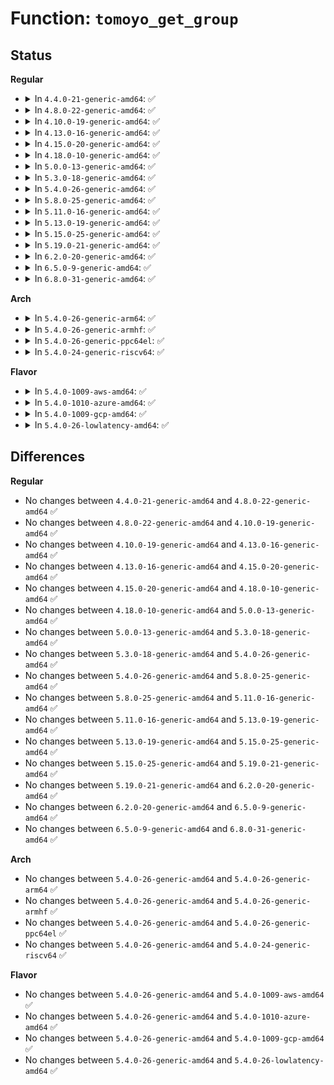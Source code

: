 # Function: <code>tomoyo_get_group</code>

## Status
<b>Regular</b>
<ul>
<li>
<details>
<summary>In <code>4.4.0-21-generic-amd64</code>: ✅</summary>

```c
struct tomoyo_group * tomoyo_get_group(struct tomoyo_acl_param * param, const u8 idx)
```

```json
{
  "name": "tomoyo_get_group",
  "collision_type": "Unique Global",
  "inline_type": "No",
  "funcs": [
    {
      "addr": 18446744071582454080,
      "name": "tomoyo_get_group",
      "external": true,
      "loc": "security/tomoyo/memory.c:92",
      "file": "security/tomoyo/memory.c",
      "inline": "seen, unknown",
      "caller_inline": [],
      "caller_func": [
        "security/tomoyo/group.c:tomoyo_write_group",
        "security/tomoyo/network.c:tomoyo_write_inet_network",
        "security/tomoyo/util.c:tomoyo_parse_number_union",
        "security/tomoyo/util.c:tomoyo_parse_name_union"
      ]
    }
  ],
  "symbols": [
    {
      "addr": 18446744071582454080,
      "name": "tomoyo_get_group",
      "section": ".text",
      "bind": "STB_GLOBAL",
      "size": 409
    }
  ]
}
```
</details>
</li>
<li>
<details>
<summary>In <code>4.8.0-22-generic-amd64</code>: ✅</summary>

```c
struct tomoyo_group * tomoyo_get_group(struct tomoyo_acl_param * param, const u8 idx)
```

```json
{
  "name": "tomoyo_get_group",
  "collision_type": "Unique Global",
  "inline_type": "No",
  "funcs": [
    {
      "addr": 18446744071582676288,
      "name": "tomoyo_get_group",
      "external": true,
      "loc": "security/tomoyo/memory.c:92",
      "file": "security/tomoyo/memory.c",
      "inline": "seen, unknown",
      "caller_inline": [],
      "caller_func": [
        "security/tomoyo/group.c:tomoyo_write_group",
        "security/tomoyo/network.c:tomoyo_write_inet_network",
        "security/tomoyo/util.c:tomoyo_parse_number_union",
        "security/tomoyo/util.c:tomoyo_parse_name_union"
      ]
    }
  ],
  "symbols": [
    {
      "addr": 18446744071582676288,
      "name": "tomoyo_get_group",
      "section": ".text",
      "bind": "STB_GLOBAL",
      "size": 415
    }
  ]
}
```
</details>
</li>
<li>
<details>
<summary>In <code>4.10.0-19-generic-amd64</code>: ✅</summary>

```c
struct tomoyo_group * tomoyo_get_group(struct tomoyo_acl_param * param, const u8 idx)
```

```json
{
  "name": "tomoyo_get_group",
  "collision_type": "Unique Global",
  "inline_type": "No",
  "funcs": [
    {
      "addr": 18446744071582769344,
      "name": "tomoyo_get_group",
      "external": true,
      "loc": "security/tomoyo/memory.c:92",
      "file": "security/tomoyo/memory.c",
      "inline": "seen, unknown",
      "caller_inline": [],
      "caller_func": [
        "security/tomoyo/group.c:tomoyo_write_group",
        "security/tomoyo/network.c:tomoyo_write_inet_network",
        "security/tomoyo/util.c:tomoyo_parse_number_union",
        "security/tomoyo/util.c:tomoyo_parse_name_union"
      ]
    }
  ],
  "symbols": [
    {
      "addr": 18446744071582769344,
      "name": "tomoyo_get_group",
      "section": ".text",
      "bind": "STB_GLOBAL",
      "size": 418
    }
  ]
}
```
</details>
</li>
<li>
<details>
<summary>In <code>4.13.0-16-generic-amd64</code>: ✅</summary>

```c
struct tomoyo_group * tomoyo_get_group(struct tomoyo_acl_param * param, const u8 idx)
```

```json
{
  "name": "tomoyo_get_group",
  "collision_type": "Unique Global",
  "inline_type": "No",
  "funcs": [
    {
      "addr": 18446744071582861696,
      "name": "tomoyo_get_group",
      "external": true,
      "loc": "security/tomoyo/memory.c:92",
      "file": "security/tomoyo/memory.c",
      "inline": "seen, unknown",
      "caller_inline": [],
      "caller_func": [
        "security/tomoyo/group.c:tomoyo_write_group",
        "security/tomoyo/network.c:tomoyo_write_inet_network",
        "security/tomoyo/util.c:tomoyo_parse_number_union",
        "security/tomoyo/util.c:tomoyo_parse_name_union"
      ]
    }
  ],
  "symbols": [
    {
      "addr": 18446744071582861696,
      "name": "tomoyo_get_group",
      "section": ".text",
      "bind": "STB_GLOBAL",
      "size": 411
    }
  ]
}
```
</details>
</li>
<li>
<details>
<summary>In <code>4.15.0-20-generic-amd64</code>: ✅</summary>

```c
struct tomoyo_group * tomoyo_get_group(struct tomoyo_acl_param * param, const u8 idx)
```

```json
{
  "name": "tomoyo_get_group",
  "collision_type": "Unique Global",
  "inline_type": "No",
  "funcs": [
    {
      "addr": 18446744071583018640,
      "name": "tomoyo_get_group",
      "external": true,
      "loc": "security/tomoyo/memory.c:93",
      "file": "security/tomoyo/memory.c",
      "inline": "seen, unknown",
      "caller_inline": [],
      "caller_func": [
        "security/tomoyo/group.c:tomoyo_write_group",
        "security/tomoyo/network.c:tomoyo_write_inet_network",
        "security/tomoyo/util.c:tomoyo_parse_number_union",
        "security/tomoyo/util.c:tomoyo_parse_name_union"
      ]
    }
  ],
  "symbols": [
    {
      "addr": 18446744071583018640,
      "name": "tomoyo_get_group",
      "section": ".text",
      "bind": "STB_GLOBAL",
      "size": 411
    }
  ]
}
```
</details>
</li>
<li>
<details>
<summary>In <code>4.18.0-10-generic-amd64</code>: ✅</summary>

```c
struct tomoyo_group * tomoyo_get_group(struct tomoyo_acl_param * param, const u8 idx)
```

```json
{
  "name": "tomoyo_get_group",
  "collision_type": "Unique Global",
  "inline_type": "No",
  "funcs": [
    {
      "addr": 18446744071583219264,
      "name": "tomoyo_get_group",
      "external": true,
      "loc": "security/tomoyo/memory.c:93",
      "file": "security/tomoyo/memory.c",
      "inline": "seen, unknown",
      "caller_inline": [],
      "caller_func": [
        "security/tomoyo/group.c:tomoyo_write_group",
        "security/tomoyo/network.c:tomoyo_write_inet_network",
        "security/tomoyo/util.c:tomoyo_parse_number_union",
        "security/tomoyo/util.c:tomoyo_parse_name_union"
      ]
    }
  ],
  "symbols": [
    {
      "addr": 18446744071583219264,
      "name": "tomoyo_get_group",
      "section": ".text",
      "bind": "STB_GLOBAL",
      "size": 392
    }
  ]
}
```
</details>
</li>
<li>
<details>
<summary>In <code>5.0.0-13-generic-amd64</code>: ✅</summary>

```c
struct tomoyo_group * tomoyo_get_group(struct tomoyo_acl_param * param, const u8 idx)
```

```json
{
  "name": "tomoyo_get_group",
  "collision_type": "Unique Global",
  "inline_type": "No",
  "funcs": [
    {
      "addr": 18446744071583336288,
      "name": "tomoyo_get_group",
      "external": true,
      "loc": "security/tomoyo/memory.c:93",
      "file": "security/tomoyo/memory.c",
      "inline": "seen, unknown",
      "caller_inline": [],
      "caller_func": [
        "security/tomoyo/group.c:tomoyo_write_group",
        "security/tomoyo/network.c:tomoyo_write_inet_network",
        "security/tomoyo/util.c:tomoyo_parse_number_union",
        "security/tomoyo/util.c:tomoyo_parse_name_union"
      ]
    }
  ],
  "symbols": [
    {
      "addr": 18446744071583336288,
      "name": "tomoyo_get_group",
      "section": ".text",
      "bind": "STB_GLOBAL",
      "size": 437
    }
  ]
}
```
</details>
</li>
<li>
<details>
<summary>In <code>5.3.0-18-generic-amd64</code>: ✅</summary>

```c
struct tomoyo_group * tomoyo_get_group(struct tomoyo_acl_param * param, const u8 idx)
```

```json
{
  "name": "tomoyo_get_group",
  "collision_type": "Unique Global",
  "inline_type": "No",
  "funcs": [
    {
      "addr": 18446744071583523760,
      "name": "tomoyo_get_group",
      "external": true,
      "loc": "security/tomoyo/memory.c:95",
      "file": "security/tomoyo/memory.c",
      "inline": "seen, unknown",
      "caller_inline": [],
      "caller_func": [
        "security/tomoyo/group.c:tomoyo_write_group",
        "security/tomoyo/network.c:tomoyo_write_inet_network",
        "security/tomoyo/util.c:tomoyo_parse_number_union",
        "security/tomoyo/util.c:tomoyo_parse_name_union"
      ]
    }
  ],
  "symbols": [
    {
      "addr": 18446744071583523760,
      "name": "tomoyo_get_group",
      "section": ".text",
      "bind": "STB_GLOBAL",
      "size": 444
    }
  ]
}
```
</details>
</li>
<li>
<details>
<summary>In <code>5.4.0-26-generic-amd64</code>: ✅</summary>

```c
struct tomoyo_group * tomoyo_get_group(struct tomoyo_acl_param * param, const u8 idx)
```

```json
{
  "name": "tomoyo_get_group",
  "collision_type": "Unique Global",
  "inline_type": "No",
  "funcs": [
    {
      "addr": 18446744071583629648,
      "name": "tomoyo_get_group",
      "external": true,
      "loc": "security/tomoyo/memory.c:95",
      "file": "security/tomoyo/memory.c",
      "inline": "seen, unknown",
      "caller_inline": [],
      "caller_func": [
        "security/tomoyo/group.c:tomoyo_write_group",
        "security/tomoyo/network.c:tomoyo_write_inet_network",
        "security/tomoyo/util.c:tomoyo_parse_number_union",
        "security/tomoyo/util.c:tomoyo_parse_name_union"
      ]
    }
  ],
  "symbols": [
    {
      "addr": 18446744071583629648,
      "name": "tomoyo_get_group",
      "section": ".text",
      "bind": "STB_GLOBAL",
      "size": 444
    }
  ]
}
```
</details>
</li>
<li>
<details>
<summary>In <code>5.8.0-25-generic-amd64</code>: ✅</summary>

```c
struct tomoyo_group * tomoyo_get_group(struct tomoyo_acl_param * param, const u8 idx)
```

```json
{
  "name": "tomoyo_get_group",
  "collision_type": "Unique Global",
  "inline_type": "No",
  "funcs": [
    {
      "addr": 18446744071583986864,
      "name": "tomoyo_get_group",
      "external": true,
      "loc": "security/tomoyo/memory.c:95",
      "file": "security/tomoyo/memory.c",
      "inline": "seen, unknown",
      "caller_inline": [],
      "caller_func": [
        "security/tomoyo/group.c:tomoyo_write_group",
        "security/tomoyo/network.c:tomoyo_write_inet_network",
        "security/tomoyo/util.c:tomoyo_parse_number_union",
        "security/tomoyo/util.c:tomoyo_parse_name_union"
      ]
    }
  ],
  "symbols": [
    {
      "addr": 18446744071583986864,
      "name": "tomoyo_get_group",
      "section": ".text",
      "bind": "STB_GLOBAL",
      "size": 441
    }
  ]
}
```
</details>
</li>
<li>
<details>
<summary>In <code>5.11.0-16-generic-amd64</code>: ✅</summary>

```c
struct tomoyo_group * tomoyo_get_group(struct tomoyo_acl_param * param, const u8 idx)
```

```json
{
  "name": "tomoyo_get_group",
  "collision_type": "Unique Global",
  "inline_type": "No",
  "funcs": [
    {
      "addr": 18446744071584106624,
      "name": "tomoyo_get_group",
      "external": true,
      "loc": "security/tomoyo/memory.c:95",
      "file": "security/tomoyo/memory.c",
      "inline": "seen, unknown",
      "caller_inline": [],
      "caller_func": [
        "security/tomoyo/group.c:tomoyo_write_group",
        "security/tomoyo/network.c:tomoyo_write_inet_network",
        "security/tomoyo/util.c:tomoyo_parse_number_union",
        "security/tomoyo/util.c:tomoyo_parse_name_union"
      ]
    }
  ],
  "symbols": [
    {
      "addr": 18446744071584106624,
      "name": "tomoyo_get_group",
      "section": ".text",
      "bind": "STB_GLOBAL",
      "size": 441
    }
  ]
}
```
</details>
</li>
<li>
<details>
<summary>In <code>5.13.0-19-generic-amd64</code>: ✅</summary>

```c
struct tomoyo_group * tomoyo_get_group(struct tomoyo_acl_param * param, const u8 idx)
```

```json
{
  "name": "tomoyo_get_group",
  "collision_type": "Unique Global",
  "inline_type": "No",
  "funcs": [
    {
      "addr": 18446744071584134144,
      "name": "tomoyo_get_group",
      "external": true,
      "loc": "security/tomoyo/memory.c:95",
      "file": "security/tomoyo/memory.c",
      "inline": "seen, unknown",
      "caller_inline": [],
      "caller_func": [
        "security/tomoyo/group.c:tomoyo_write_group",
        "security/tomoyo/network.c:tomoyo_write_inet_network",
        "security/tomoyo/util.c:tomoyo_parse_number_union",
        "security/tomoyo/util.c:tomoyo_parse_name_union"
      ]
    }
  ],
  "symbols": [
    {
      "addr": 18446744071584134144,
      "name": "tomoyo_get_group",
      "section": ".text",
      "bind": "STB_GLOBAL",
      "size": 441
    }
  ]
}
```
</details>
</li>
<li>
<details>
<summary>In <code>5.15.0-25-generic-amd64</code>: ✅</summary>

```c
struct tomoyo_group * tomoyo_get_group(struct tomoyo_acl_param * param, const u8 idx)
```

```json
{
  "name": "tomoyo_get_group",
  "collision_type": "Unique Global",
  "inline_type": "No",
  "funcs": [
    {
      "addr": 18446744071584517200,
      "name": "tomoyo_get_group",
      "external": true,
      "loc": "security/tomoyo/memory.c:95",
      "file": "security/tomoyo/memory.c",
      "inline": "seen, unknown",
      "caller_inline": [],
      "caller_func": [
        "security/tomoyo/group.c:tomoyo_write_group",
        "security/tomoyo/network.c:tomoyo_write_inet_network",
        "security/tomoyo/util.c:tomoyo_parse_number_union",
        "security/tomoyo/util.c:tomoyo_parse_name_union"
      ]
    }
  ],
  "symbols": [
    {
      "addr": 18446744071584517200,
      "name": "tomoyo_get_group",
      "section": ".text",
      "bind": "STB_GLOBAL",
      "size": 470
    }
  ]
}
```
</details>
</li>
<li>
<details>
<summary>In <code>5.19.0-21-generic-amd64</code>: ✅</summary>

```c
struct tomoyo_group * tomoyo_get_group(struct tomoyo_acl_param * param, const u8 idx)
```

```json
{
  "name": "tomoyo_get_group",
  "collision_type": "Unique Global",
  "inline_type": "No",
  "funcs": [
    {
      "addr": 18446744071585155472,
      "name": "tomoyo_get_group",
      "external": true,
      "loc": "security/tomoyo/memory.c:95",
      "file": "security/tomoyo/memory.c",
      "inline": "seen, unknown",
      "caller_inline": [],
      "caller_func": [
        "security/tomoyo/group.c:tomoyo_write_group",
        "security/tomoyo/network.c:tomoyo_write_inet_network",
        "security/tomoyo/util.c:tomoyo_parse_number_union",
        "security/tomoyo/util.c:tomoyo_parse_name_union"
      ]
    }
  ],
  "symbols": [
    {
      "addr": 18446744071585155472,
      "name": "tomoyo_get_group",
      "section": ".text",
      "bind": "STB_GLOBAL",
      "size": 480
    }
  ]
}
```
</details>
</li>
<li>
<details>
<summary>In <code>6.2.0-20-generic-amd64</code>: ✅</summary>

```c
struct tomoyo_group * tomoyo_get_group(struct tomoyo_acl_param * param, const u8 idx)
```

```json
{
  "name": "tomoyo_get_group",
  "collision_type": "Unique Global",
  "inline_type": "No",
  "funcs": [
    {
      "addr": 18446744071585881232,
      "name": "tomoyo_get_group",
      "external": true,
      "loc": "security/tomoyo/memory.c:95",
      "file": "security/tomoyo/memory.c",
      "inline": "seen, unknown",
      "caller_inline": [],
      "caller_func": [
        "security/tomoyo/group.c:tomoyo_write_group",
        "security/tomoyo/network.c:tomoyo_write_inet_network",
        "security/tomoyo/util.c:tomoyo_parse_number_union",
        "security/tomoyo/util.c:tomoyo_parse_name_union"
      ]
    }
  ],
  "symbols": [
    {
      "addr": 18446744071585881232,
      "name": "tomoyo_get_group",
      "section": ".text",
      "bind": "STB_GLOBAL",
      "size": 480
    }
  ]
}
```
</details>
</li>
<li>
<details>
<summary>In <code>6.5.0-9-generic-amd64</code>: ✅</summary>

```c
struct tomoyo_group * tomoyo_get_group(struct tomoyo_acl_param * param, const u8 idx)
```

```json
{
  "name": "tomoyo_get_group",
  "collision_type": "Unique Global",
  "inline_type": "No",
  "funcs": [
    {
      "addr": 18446744071586113184,
      "name": "tomoyo_get_group",
      "external": true,
      "loc": "security/tomoyo/memory.c:95",
      "file": "security/tomoyo/memory.c",
      "inline": "seen, unknown",
      "caller_inline": [],
      "caller_func": [
        "security/tomoyo/group.c:tomoyo_write_group",
        "security/tomoyo/network.c:tomoyo_write_inet_network",
        "security/tomoyo/util.c:tomoyo_parse_number_union",
        "security/tomoyo/util.c:tomoyo_parse_name_union"
      ]
    }
  ],
  "symbols": [
    {
      "addr": 18446744071586113184,
      "name": "tomoyo_get_group",
      "section": ".text",
      "bind": "STB_GLOBAL",
      "size": 480
    }
  ]
}
```
</details>
</li>
<li>
<details>
<summary>In <code>6.8.0-31-generic-amd64</code>: ✅</summary>

```c
struct tomoyo_group * tomoyo_get_group(struct tomoyo_acl_param * param, const u8 idx)
```

```json
{
  "name": "tomoyo_get_group",
  "collision_type": "Unique Global",
  "inline_type": "No",
  "funcs": [
    {
      "addr": 18446744071586362480,
      "name": "tomoyo_get_group",
      "external": true,
      "loc": "security/tomoyo/memory.c:95",
      "file": "security/tomoyo/memory.c",
      "inline": "seen, unknown",
      "caller_inline": [],
      "caller_func": [
        "security/tomoyo/group.c:tomoyo_write_group",
        "security/tomoyo/network.c:tomoyo_write_inet_network",
        "security/tomoyo/util.c:tomoyo_parse_number_union",
        "security/tomoyo/util.c:tomoyo_parse_name_union"
      ]
    }
  ],
  "symbols": [
    {
      "addr": 18446744071586362480,
      "name": "tomoyo_get_group",
      "section": ".text",
      "bind": "STB_GLOBAL",
      "size": 480
    }
  ]
}
```
</details>
</li>
</ul>
<b>Arch</b>
<ul>
<li>
<details>
<summary>In <code>5.4.0-26-generic-arm64</code>: ✅</summary>

```c
struct tomoyo_group * tomoyo_get_group(struct tomoyo_acl_param * param, const u8 idx)
```

```json
{
  "name": "tomoyo_get_group",
  "collision_type": "Unique Global",
  "inline_type": "No",
  "funcs": [
    {
      "addr": 18446603336495416104,
      "name": "tomoyo_get_group",
      "external": true,
      "loc": "security/tomoyo/memory.c:95",
      "file": "security/tomoyo/memory.c",
      "inline": "seen, unknown",
      "caller_inline": [],
      "caller_func": [
        "security/tomoyo/group.c:tomoyo_write_group",
        "security/tomoyo/network.c:tomoyo_write_inet_network",
        "security/tomoyo/util.c:tomoyo_parse_number_union",
        "security/tomoyo/util.c:tomoyo_parse_name_union"
      ]
    }
  ],
  "symbols": [
    {
      "addr": 18446603336495416104,
      "name": "tomoyo_get_group",
      "section": ".text",
      "bind": "STB_GLOBAL",
      "size": 500
    }
  ]
}
```
</details>
</li>
<li>
<details>
<summary>In <code>5.4.0-26-generic-armhf</code>: ✅</summary>

```c
struct tomoyo_group * tomoyo_get_group(struct tomoyo_acl_param * param, const u8 idx)
```

```json
{
  "name": "tomoyo_get_group",
  "collision_type": "Unique Global",
  "inline_type": "No",
  "funcs": [
    {
      "addr": 3228786088,
      "name": "tomoyo_get_group",
      "external": true,
      "loc": "security/tomoyo/memory.c:95",
      "file": "security/tomoyo/memory.c",
      "inline": "seen, unknown",
      "caller_inline": [],
      "caller_func": [
        "security/tomoyo/group.c:tomoyo_write_group",
        "security/tomoyo/network.c:tomoyo_write_inet_network",
        "security/tomoyo/util.c:tomoyo_parse_number_union",
        "security/tomoyo/util.c:tomoyo_parse_name_union"
      ]
    }
  ],
  "symbols": [
    {
      "addr": 3228786088,
      "name": "tomoyo_get_group",
      "section": ".text",
      "bind": "STB_GLOBAL",
      "size": 500
    }
  ]
}
```
</details>
</li>
<li>
<details>
<summary>In <code>5.4.0-26-generic-ppc64el</code>: ✅</summary>

```c
struct tomoyo_group * tomoyo_get_group(struct tomoyo_acl_param * param, const u8 idx)
```

```json
{
  "name": "tomoyo_get_group",
  "collision_type": "Unique Global",
  "inline_type": "No",
  "funcs": [
    {
      "addr": 13835058055289451840,
      "name": "tomoyo_get_group",
      "external": true,
      "loc": "security/tomoyo/memory.c:95",
      "file": "security/tomoyo/memory.c",
      "inline": "seen, unknown",
      "caller_inline": [],
      "caller_func": [
        "security/tomoyo/group.c:tomoyo_write_group",
        "security/tomoyo/network.c:tomoyo_write_inet_network",
        "security/tomoyo/util.c:tomoyo_parse_number_union",
        "security/tomoyo/util.c:tomoyo_parse_name_union"
      ]
    }
  ],
  "symbols": [
    {
      "addr": 13835058055289451840,
      "name": "tomoyo_get_group",
      "section": ".text",
      "bind": "STB_GLOBAL",
      "size": 596
    }
  ]
}
```
</details>
</li>
<li>
<details>
<summary>In <code>5.4.0-24-generic-riscv64</code>: ✅</summary>

```c
struct tomoyo_group * tomoyo_get_group(struct tomoyo_acl_param * param, const u8 idx)
```

```json
{
  "name": "tomoyo_get_group",
  "collision_type": "Unique Global",
  "inline_type": "No",
  "funcs": [
    {
      "addr": 18446743936274613134,
      "name": "tomoyo_get_group",
      "external": true,
      "loc": "security/tomoyo/memory.c:95",
      "file": "security/tomoyo/memory.c",
      "inline": "seen, unknown",
      "caller_inline": [],
      "caller_func": [
        "security/tomoyo/group.c:tomoyo_write_group",
        "security/tomoyo/network.c:tomoyo_write_inet_network",
        "security/tomoyo/util.c:tomoyo_parse_number_union",
        "security/tomoyo/util.c:tomoyo_parse_name_union"
      ]
    }
  ],
  "symbols": [
    {
      "addr": 18446743936274613134,
      "name": "tomoyo_get_group",
      "section": ".text",
      "bind": "STB_GLOBAL",
      "size": 370
    }
  ]
}
```
</details>
</li>
</ul>
<b>Flavor</b>
<ul>
<li>
<details>
<summary>In <code>5.4.0-1009-aws-amd64</code>: ✅</summary>

```c
struct tomoyo_group * tomoyo_get_group(struct tomoyo_acl_param * param, const u8 idx)
```

```json
{
  "name": "tomoyo_get_group",
  "collision_type": "Unique Global",
  "inline_type": "No",
  "funcs": [
    {
      "addr": 18446744071583598384,
      "name": "tomoyo_get_group",
      "external": true,
      "loc": "security/tomoyo/memory.c:95",
      "file": "security/tomoyo/memory.c",
      "inline": "seen, unknown",
      "caller_inline": [],
      "caller_func": [
        "security/tomoyo/group.c:tomoyo_write_group",
        "security/tomoyo/network.c:tomoyo_write_inet_network",
        "security/tomoyo/util.c:tomoyo_parse_number_union",
        "security/tomoyo/util.c:tomoyo_parse_name_union"
      ]
    }
  ],
  "symbols": [
    {
      "addr": 18446744071583598384,
      "name": "tomoyo_get_group",
      "section": ".text",
      "bind": "STB_GLOBAL",
      "size": 444
    }
  ]
}
```
</details>
</li>
<li>
<details>
<summary>In <code>5.4.0-1010-azure-amd64</code>: ✅</summary>

```c
struct tomoyo_group * tomoyo_get_group(struct tomoyo_acl_param * param, const u8 idx)
```

```json
{
  "name": "tomoyo_get_group",
  "collision_type": "Unique Global",
  "inline_type": "No",
  "funcs": [
    {
      "addr": 18446744071583535440,
      "name": "tomoyo_get_group",
      "external": true,
      "loc": "security/tomoyo/memory.c:95",
      "file": "security/tomoyo/memory.c",
      "inline": "seen, unknown",
      "caller_inline": [],
      "caller_func": [
        "security/tomoyo/group.c:tomoyo_write_group",
        "security/tomoyo/network.c:tomoyo_write_inet_network",
        "security/tomoyo/util.c:tomoyo_parse_number_union",
        "security/tomoyo/util.c:tomoyo_parse_name_union"
      ]
    }
  ],
  "symbols": [
    {
      "addr": 18446744071583535440,
      "name": "tomoyo_get_group",
      "section": ".text",
      "bind": "STB_GLOBAL",
      "size": 444
    }
  ]
}
```
</details>
</li>
<li>
<details>
<summary>In <code>5.4.0-1009-gcp-amd64</code>: ✅</summary>

```c
struct tomoyo_group * tomoyo_get_group(struct tomoyo_acl_param * param, const u8 idx)
```

```json
{
  "name": "tomoyo_get_group",
  "collision_type": "Unique Global",
  "inline_type": "No",
  "funcs": [
    {
      "addr": 18446744071583582160,
      "name": "tomoyo_get_group",
      "external": true,
      "loc": "security/tomoyo/memory.c:95",
      "file": "security/tomoyo/memory.c",
      "inline": "seen, unknown",
      "caller_inline": [],
      "caller_func": [
        "security/tomoyo/group.c:tomoyo_write_group",
        "security/tomoyo/network.c:tomoyo_write_inet_network",
        "security/tomoyo/util.c:tomoyo_parse_number_union",
        "security/tomoyo/util.c:tomoyo_parse_name_union"
      ]
    }
  ],
  "symbols": [
    {
      "addr": 18446744071583582160,
      "name": "tomoyo_get_group",
      "section": ".text",
      "bind": "STB_GLOBAL",
      "size": 444
    }
  ]
}
```
</details>
</li>
<li>
<details>
<summary>In <code>5.4.0-26-lowlatency-amd64</code>: ✅</summary>

```c
struct tomoyo_group * tomoyo_get_group(struct tomoyo_acl_param * param, const u8 idx)
```

```json
{
  "name": "tomoyo_get_group",
  "collision_type": "Unique Global",
  "inline_type": "No",
  "funcs": [
    {
      "addr": 18446744071583679248,
      "name": "tomoyo_get_group",
      "external": true,
      "loc": "security/tomoyo/memory.c:95",
      "file": "security/tomoyo/memory.c",
      "inline": "seen, unknown",
      "caller_inline": [],
      "caller_func": [
        "security/tomoyo/group.c:tomoyo_write_group",
        "security/tomoyo/network.c:tomoyo_write_inet_network",
        "security/tomoyo/util.c:tomoyo_parse_number_union",
        "security/tomoyo/util.c:tomoyo_parse_name_union"
      ]
    }
  ],
  "symbols": [
    {
      "addr": 18446744071583679248,
      "name": "tomoyo_get_group",
      "section": ".text",
      "bind": "STB_GLOBAL",
      "size": 444
    }
  ]
}
```
</details>
</li>
</ul>

## Differences
<b>Regular</b>
<ul>
<li>
No changes between <code>4.4.0-21-generic-amd64</code> and <code>4.8.0-22-generic-amd64</code> ✅
</li>
<li>
No changes between <code>4.8.0-22-generic-amd64</code> and <code>4.10.0-19-generic-amd64</code> ✅
</li>
<li>
No changes between <code>4.10.0-19-generic-amd64</code> and <code>4.13.0-16-generic-amd64</code> ✅
</li>
<li>
No changes between <code>4.13.0-16-generic-amd64</code> and <code>4.15.0-20-generic-amd64</code> ✅
</li>
<li>
No changes between <code>4.15.0-20-generic-amd64</code> and <code>4.18.0-10-generic-amd64</code> ✅
</li>
<li>
No changes between <code>4.18.0-10-generic-amd64</code> and <code>5.0.0-13-generic-amd64</code> ✅
</li>
<li>
No changes between <code>5.0.0-13-generic-amd64</code> and <code>5.3.0-18-generic-amd64</code> ✅
</li>
<li>
No changes between <code>5.3.0-18-generic-amd64</code> and <code>5.4.0-26-generic-amd64</code> ✅
</li>
<li>
No changes between <code>5.4.0-26-generic-amd64</code> and <code>5.8.0-25-generic-amd64</code> ✅
</li>
<li>
No changes between <code>5.8.0-25-generic-amd64</code> and <code>5.11.0-16-generic-amd64</code> ✅
</li>
<li>
No changes between <code>5.11.0-16-generic-amd64</code> and <code>5.13.0-19-generic-amd64</code> ✅
</li>
<li>
No changes between <code>5.13.0-19-generic-amd64</code> and <code>5.15.0-25-generic-amd64</code> ✅
</li>
<li>
No changes between <code>5.15.0-25-generic-amd64</code> and <code>5.19.0-21-generic-amd64</code> ✅
</li>
<li>
No changes between <code>5.19.0-21-generic-amd64</code> and <code>6.2.0-20-generic-amd64</code> ✅
</li>
<li>
No changes between <code>6.2.0-20-generic-amd64</code> and <code>6.5.0-9-generic-amd64</code> ✅
</li>
<li>
No changes between <code>6.5.0-9-generic-amd64</code> and <code>6.8.0-31-generic-amd64</code> ✅
</li>
</ul>
<b>Arch</b>
<ul>
<li>
No changes between <code>5.4.0-26-generic-amd64</code> and <code>5.4.0-26-generic-arm64</code> ✅
</li>
<li>
No changes between <code>5.4.0-26-generic-amd64</code> and <code>5.4.0-26-generic-armhf</code> ✅
</li>
<li>
No changes between <code>5.4.0-26-generic-amd64</code> and <code>5.4.0-26-generic-ppc64el</code> ✅
</li>
<li>
No changes between <code>5.4.0-26-generic-amd64</code> and <code>5.4.0-24-generic-riscv64</code> ✅
</li>
</ul>
<b>Flavor</b>
<ul>
<li>
No changes between <code>5.4.0-26-generic-amd64</code> and <code>5.4.0-1009-aws-amd64</code> ✅
</li>
<li>
No changes between <code>5.4.0-26-generic-amd64</code> and <code>5.4.0-1010-azure-amd64</code> ✅
</li>
<li>
No changes between <code>5.4.0-26-generic-amd64</code> and <code>5.4.0-1009-gcp-amd64</code> ✅
</li>
<li>
No changes between <code>5.4.0-26-generic-amd64</code> and <code>5.4.0-26-lowlatency-amd64</code> ✅
</li>
</ul>
